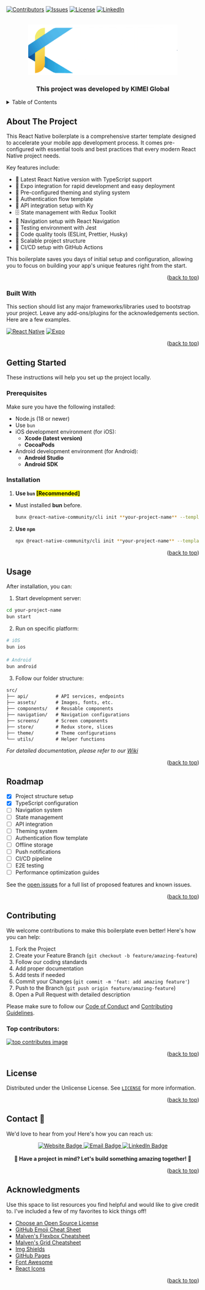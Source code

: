 <!-- Improved compatibility of back to top link: See: https://github.com/othneildrew/Best-README-Template/pull/73 -->
<a id="readme-top"></a>
<!--
*** Thanks for checking out the Best-README-Template. If you have a suggestion
*** that would make this better, please fork the repo and create a pull request
*** or simply open an issue with the tag "enhancement".
*** Don't forget to give the project a star!
*** Thanks again! Now go create something AMAZING! :D
-->



<!-- PROJECT SHIELDS -->
<!--
*** I'm using markdown "reference style" links for readability.
*** Reference links are enclosed in brackets [ ] instead of parentheses ( ).
*** See the bottom of this document for the declaration of the reference variables
*** for contributors-url, forks-url, etc. This is an optional, concise syntax you may use.
*** https://www.markdownguide.org/basic-syntax/#reference-style-links
-->
[![Contributors][contributors-shield]][contributors-url]
[![Issues][issues-shield]][issues-url]
[![License][license-shield]][license-url]
[![LinkedIn][linkedin-shield]][linkedin-url]



<!-- PROJECT LOGO -->
<br />
<div align="center">
  <a href="https://kimei.vn/">
    <img src="images/logo.png" alt="Logo">
  </a>

  <h3 align="center">This project was developed by KIMEI Global</h3>
</div>



<!-- TABLE OF CONTENTS -->
<details>
  <summary>Table of Contents</summary>
  <ol>
    <li>
      <a href="#about-the-project">About The Project</a>
      <ul>
        <li><a href="#built-with">Built With</a></li>
      </ul>
    </li>
    <li>
      <a href="#getting-started">Getting Started</a>
      <ul>
        <li><a href="#prerequisites">Prerequisites</a></li>
        <li><a href="#installation">Installation</a></li>
      </ul>
    </li>
    <li><a href="#usage">Usage</a></li>
    <li><a href="#roadmap">Roadmap</a></li>
    <li><a href="#contributing">Contributing</a></li>
    <li><a href="#license">License</a></li>
    <li><a href="#contact-">Contact</a></li>
    <li><a href="#acknowledgments">Acknowledgments</a></li>
  </ol>
</details>



<!-- ABOUT THE PROJECT -->
## About The Project

This React Native boilerplate is a comprehensive starter template designed to accelerate your mobile app development process. It comes pre-configured with essential tools and best practices that every modern React Native project needs.

Key features include:
* 🚀 Latest React Native version with TypeScript support
* 📱 Expo integration for rapid development and easy deployment
* 🎨 Pre-configured theming and styling system
* 🔐 Authentication flow template
* 📡 API integration setup with Ky
* 🗄️ State management with Redux Toolkit
* 📱 Navigation setup with React Navigation
* 🧪 Testing environment with Jest
* 💅 Code quality tools (ESLint, Prettier, Husky)
* 📁 Scalable project structure
* 🔄 CI/CD setup with GitHub Actions

This boilerplate saves you days of initial setup and configuration, allowing you to focus on building your app's unique features right from the start.

<p align="right">(<a href="#readme-top">back to top</a>)</p>



### Built With

This section should list any major frameworks/libraries used to bootstrap your project. Leave any add-ons/plugins for the acknowledgements section. Here are a few examples.

[![React Native][React.js]][React Native-url]
[![Expo]][Expo-url]


<p align="right">(<a href="#readme-top">back to top</a>)</p>



<!-- GETTING STARTED -->
## Getting Started

These instructions will help you set up the project locally.

### Prerequisites

Make sure you have the following installed:

* Node.js (18 or newer)
* Use `bun`
* iOS development environment (for iOS):
  - **Xcode (latest version)**
  - **CocoaPods**
* Android development environment (for Android):
  - **Android Studio**
  - **Android SDK**

### Installation

1. **Use `bun` <mark>[Recommended]</mark>**

- Must installed **bun** before.

   ```sh
   bunx @react-native-community/cli init **your-project-name** --template @kimei-global/react-native-boilerplate --pm bun --skip-git-init true --install-pods false
   ```

2. **Use `npm`**

   ```sh 
   npx @react-native-community/cli init **your-project-name** --template @kimei-global/react-native-boilerplate --skip-git-init true --install-pods false
   ```

<p align="right">(<a href="#readme-top">back to top</a>)</p>



<!-- USAGE EXAMPLES -->
## Usage

After installation, you can:

1. Start development server:
```bash
cd your-project-name
bun start
```

2. Run on specific platform:
```bash
# iOS
bun ios

# Android
bun android
```

3. Follow our folder structure:
```
src/
├── api/          # API services, endpoints
├── assets/       # Images, fonts, etc.
├── components/   # Reusable components
├── navigation/   # Navigation configurations
├── screens/      # Screen components
├── store/        # Redux store, slices
├── theme/        # Theme configurations
└── utils/        # Helper functions
```

_For detailed documentation, please refer to our [Wiki](https://github.com/Kimei-Global-Co/react-native-boilerplate/wiki)_

<p align="right">(<a href="#readme-top">back to top</a>)</p>



<!-- ROADMAP -->
## Roadmap

- [x] Project structure setup
- [x] TypeScript configuration
- [ ] Navigation system
- [ ] State management
- [ ] API integration
- [ ] Theming system
- [ ] Authentication flow template
- [ ] Offline storage
- [ ] Push notifications
- [ ] CI/CD pipeline
- [ ] E2E testing
- [ ] Performance optimization guides

See the [open issues](https://github.com/Kimei-Global-Co/react-native-boilerplate/issues) for a full list of proposed features and known issues.

<p align="right">(<a href="#readme-top">back to top</a>)</p>



<!-- CONTRIBUTING -->
## Contributing

We welcome contributions to make this boilerplate even better! Here's how you can help:

1. Fork the Project
2. Create your Feature Branch (`git checkout -b feature/amazing-feature`)
3. Follow our coding standards
4. Add proper documentation
5. Add tests if needed
6. Commit your Changes (`git commit -m 'feat: add amazing feature'`)
7. Push to the Branch (`git push origin feature/amazing-feature`)
8. Open a Pull Request with detailed description

Please make sure to follow our [Code of Conduct](./CODE_OF_CONDUCT.md) and [Contributing Guidelines](./CONTRIBUTING.md).

### Top contributors:

<a href="https://github.com/Kimei-Global-Co/react-native-boilerplate/graphs/contributors">
  <img src="https://contrib.rocks/image?repo=Kimei-Global-Co/react-native-boilerplate" alt="top contributes image" />
</a>

<p align="right">(<a href="#readme-top">back to top</a>)</p>



<!-- LICENSE -->
## License

Distributed under the Unlicense License. See [`LICENSE`](./LICENSE) for more information.

<p align="right">(<a href="#readme-top">back to top</a>)</p>



<!-- CONTACT -->
## Contact 📱

We'd love to hear from you! Here's how you can reach us:

<div align="center">
  <a href="https://kimei.vn/get-in-touch">
    <img src="https://img.shields.io/badge/Website-kimei.vn-blue?style=for-the-badge&logo=html5" alt="Website Badge"/>
  </a>
  <a href="mailto:info@kimei.vn">
    <img src="https://img.shields.io/badge/Email-info@kimei.vn-red?style=for-the-badge&logo=gmail" alt="Email Badge"/>
  </a>
  <a href="https://www.linkedin.com/company/kimei-global">
    <img src="https://img.shields.io/badge/LinkedIn-KIMEI_Global-blue?style=for-the-badge&logo=linkedin" alt="LinkedIn Badge"/>
  </a>
</div>

<div align="center">
  <br />
  <strong>🌟 Have a project in mind? Let's build something amazing together! 🌟</strong>
</div>

<p align="right">(<a href="#readme-top">back to top</a>)</p>



<!-- ACKNOWLEDGMENTS -->
## Acknowledgments

Use this space to list resources you find helpful and would like to give credit to. I've included a few of my favorites to kick things off!

* [Choose an Open Source License](https://choosealicense.com)
* [GitHub Emoji Cheat Sheet](https://www.webpagefx.com/tools/emoji-cheat-sheet)
* [Malven's Flexbox Cheatsheet](https://flexbox.malven.co/)
* [Malven's Grid Cheatsheet](https://grid.malven.co/)
* [Img Shields](https://shields.io)
* [GitHub Pages](https://pages.github.com)
* [Font Awesome](https://fontawesome.com)
* [React Icons](https://react-icons.github.io/react-icons/search)

<p align="right">(<a href="#readme-top">back to top</a>)</p>



<!-- MARKDOWN LINKS & IMAGES -->
<!-- https://www.markdownguide.org/basic-syntax/#reference-style-links -->
[contributors-shield]: https://img.shields.io/github/contributors/Kimei-Global-Co/react-native-boilerplate.svg?style=for-the-badge
[contributors-url]: https://github.com/Kimei-Global-Co/react-native-boilerplate/graphs/contributors
[issues-shield]: https://img.shields.io/github/issues/Kimei-Global-Co/react-native-boilerplate.svg?style=for-the-badge
[issues-url]: https://github.com/Kimei-Global-Co/react-native-boilerplate/issues
[license-shield]: https://img.shields.io/github/license/Kimei-Global-Co/react-native-boilerplate.svg?style=for-the-badge
[license-url]: https://github.com/Kimei-Global-Co/react-native-boilerplate/blob/master/LICENSE
[linkedin-shield]: https://img.shields.io/badge/-LinkedIn-black.svg?style=for-the-badge&logo=linkedin&colorB=555
[linkedin-url]: https://linkedin.com/in/mduc-dev
[product-screenshot]: images/screenshot.png
[React.js]: https://img.shields.io/badge/React_Native-20232A?style=for-the-badge&logo=react&logoColor=61DAFB
[React Native-url]: https://reactnative.dev/
[Expo]: https://img.shields.io/badge/Expo-20232A?style=for-the-badge&logo=expo
[Expo-url]: https://expo.dev/
